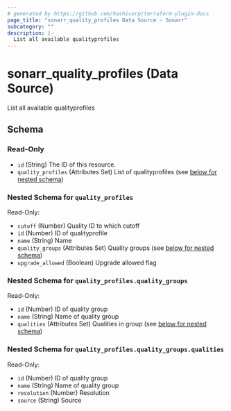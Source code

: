 ```yaml
---
# generated by https://github.com/hashicorp/terraform-plugin-docs
page_title: "sonarr_quality_profiles Data Source - Sonarr"
subcategory: ""
description: |-
  List all available qualityprofiles
---
```


# sonarr_quality_profiles (Data Source)

List all available qualityprofiles



<!-- schema generated by tfplugindocs -->
## Schema

### Read-Only

- `id` (String) The ID of this resource.
- `quality_profiles` (Attributes Set) List of qualityprofiles (see [below for nested schema](#nestedatt--quality_profiles))

<a id="nestedatt--quality_profiles"></a>
### Nested Schema for `quality_profiles`

Read-Only:

- `cutoff` (Number) Quality ID to which cutoff
- `id` (Number) ID of qualityprofile
- `name` (String) Name
- `quality_groups` (Attributes Set) Quality groups (see [below for nested schema](#nestedatt--quality_profiles--quality_groups))
- `upgrade_allowed` (Boolean) Upgrade allowed flag

<a id="nestedatt--quality_profiles--quality_groups"></a>
### Nested Schema for `quality_profiles.quality_groups`

Read-Only:

- `id` (Number) ID of quality group
- `name` (String) Name of quality group
- `qualities` (Attributes Set) Qualities in group (see [below for nested schema](#nestedatt--quality_profiles--quality_groups--qualities))

<a id="nestedatt--quality_profiles--quality_groups--qualities"></a>
### Nested Schema for `quality_profiles.quality_groups.qualities`

Read-Only:

- `id` (Number) ID of quality group
- `name` (String) Name of quality group
- `resolution` (Number) Resolution
- `source` (String) Source


